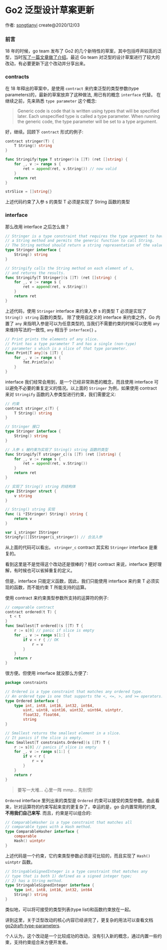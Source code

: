 # Go2 泛型设计草案更新

作者: [songtianyi](http://songtianyi.info) create@2020/12/03

### 前言

18 年的时候，go team 发布了 Go2 的几个新特性的草案，其中包括呼声较高的泛型，当时[写了一篇文章做了介绍](http://songtianyi.info/pages/programming/languages/go2-design-draft-introduction.html)。最近 Go team 对泛型的设计草案进行了较大的改动，有必要更新下这个改动并分享出来。

### contracts

在 18 年释出的草案中，是使用 `contract` 来约束泛型的类型参数(type parameters)的，最新的草案放弃了这种做法, 用已有的概念 `interface` 代替。
在继续之前，先来熟悉 `type parameter` 这个概念:

> Generic code is code that is written using types that will be specified later. Each unspecified type is called a type parameter.
> When running the generic code, the type parameter will be set to a type argument.

好，继续。回顾下 `contract` 形式的例子:

```go
contract stringer(T) {
	T String() string
}

func Stringify(type T stringer)(s []T) (ret []string) {
	for _, v := range s {
		ret = append(ret, v.String()) // now valid
	}
	return ret
}

strSlice = []string{}

```

上述代码约束了入参 s 的类型 T 必须是实现了 String 函数的类型

### interface

那么改用 interface 之后怎么做？

```go
// Stringer is a type constraint that requires the type argument to have
// a String method and permits the generic function to call String.
// The String method should return a string representation of the value.
type Stringer interface {
	String() string
}

// Stringify calls the String method on each element of s,
// and returns the results.
func Stringify[T Stringer](s []T) (ret []string) {
	for _, v := range s {
		ret = append(ret, v.String())
	}
	return ret
}

```

上述代码，使用 `Stringer` interface 来约束入参 s 的类型 T 必须是实现了 `String() string` 函数的类型。
除了使用自定义的 interface 来约束之外，Go 内置了 `any` 来指明入参是可以为任意类型的, 当我们不需要约束的时候可以使用 `any` 来维持写法的一致性, `any` 相当于 `interface{}` 。

```go
// Print prints the elements of any slice.
// Print has a type parameter T and has a single (non-type)
// parameter s which is a slice of that type parameter.
func Print[T any](s []T) {
    for _, v := range s {
		fmt.Println(v)
	}
}
```

interface 我们经常会用到，是一个已经非常熟悉的概念，而且使用 interface 可以避免不必要的重复定义的情况。以上面的 `Stringer` 为例，如果使用 contract 来对 `Stringify` 函数的入参类型进行约束，我们需要定义:

```go
// 约束
contract stringer_c(T) {
	T String() string
}

// Stringer 接口
type Stringer interface {
	String() string
}

// 入参 s 被约束为实现了 String() string 函数的类型
func Stringify[T stringer_c](s []T) (ret []string) {
	for _, v := range s {
		ret = append(ret, v.String())
	}
	return ret
}

// 实现了 String() string 的结构体
type IStringer struct {
	v string
}

// String() string 实现
func (i *IStringer) String() string {
	return v
}

var i_stringer IStringer
Stringfy([]IStringer{i_stringer}) // 合法入参
```

从上面的代码可以看出， `stringer_c` contract 其实和 `Stringer` interface 是重复的。

看到这里是不是觉得这个改动还是很棒的？相对 contract 来说，interface 更好理解，有时候也可以省掉重复的定义。

但是，interface 只能定义函数，因此，我们只能使用 interface 来约束 T 必须实现的函数，而不能约束 T 所能支持的运算。

使用 contract 来约束类型参数所支持的运算符的例子:

```go
// comparable contract
contract ordered(t T) {
  t < t
}
func Smallest[T ordered](s []T) T {
	r := s[0] // panic if slice is empty
	for _, v := range s[1:] {
		if v < r { // OK
			r = v
		}
	}
	return r
}
```

很方便。但使用 interface 就没那么方便了:

```go
package constraints

// Ordered is a type constraint that matches any ordered type.
// An ordered type is one that supports the <, <=, >, and >= operators.
type Ordered interface {
	type int, int8, int16, int32, int64,
		uint, uint8, uint16, uint32, uint64, uintptr,
		float32, float64,
		string
}

// Smallest returns the smallest element in a slice.
// It panics if the slice is empty.
func Smallest[T constraints.Ordered](s []T) T {
	r := s[0] // panics if slice is empty
	for _, v := range s[1:] {
		if v < r {
			r = v
		}
	}
	return r
}
```

> 要写一大堆... 心里一阵 mmp... 先别慌!

`Ordered` interface 里列出来的类型是 `Ordered` 约束可以接受的类型参数。由此看来，针对运算符的约束写起来变的更复杂了，幸运的是，go 会内置常用的约束, **不用我们自己来写**.
而且，约束是可以组合的:

```go
// ComparableHasher is a type constraint that matches all
// comparable types with a Hash method.
type ComparableHasher interface {
	comparable
	Hash() uintptr
}
```

上述代码是一个约束，它约束类型参数必须是可比较的，而且实现了 `Hash() uintptr` 函数。

```go
// StringableSignedInteger is a type constraint that matches any
// type that is both 1) defined as a signed integer type;
// 2) has a String method.
type StringableSignedInteger interface {
	type int, int8, int16, int32, int64
	String() string
}
```

类似地，可以将可接受的类型列表(type list)和函数约束放在一起。

讲到这里，关于泛型改动的核心内容已经讲完了，更复杂的用法可以查看文档 [go2draft-type-parameters](https://go.googlesource.com/proposal/+/refs/heads/master/design/go2draft-type-parameters.md).

个人认为，这个改动是一个比较成功的改动，没有引入新的概念，通过内置一些约束，支持约束组合来方便开发者。
